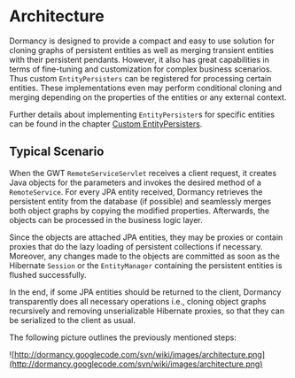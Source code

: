 # Architecture #

Dormancy is designed to provide a compact and easy to use solution for cloning graphs of persistent entities as well as merging transient entities with their persistent pendants. However, it also has great capabilities in terms of fine-tuning and customization for complex business scenarios. Thus custom `EntityPersisters` can be registered for processing certain entities. These implementations even may perform conditional cloning and merging depending on the properties of the entities or any external context.

Further details about implementing `EntityPersister`s for specific entities can be found in the chapter [Custom EntityPersisters](CustomEntityPersisters.md).

## Typical Scenario ##

When the GWT `RemoteServiceServlet` receives a client request, it creates Java objects for the parameters and invokes the desired method of a `RemoteService`. For every JPA entity received, Dormancy retrieves the persistent entity from the database (if possible) and seamlessly merges both object graphs by copying the modified properties. Afterwards, the objects can be processed in the business logic layer.

Since the objects are attached JPA entities, they may be proxies or contain proxies that do the lazy loading of persistent collections if necessary. Moreover, any changes made to the objects are committed as soon as the Hibernate `Session` or the `EntityManager` containing the persistent entities is flushed successfully.

In the end, if some JPA entities should be returned to the client, Dormancy transparently does all necessary operations i.e., cloning object graphs recursively and removing unserializable Hibernate proxies, so that they can be serialized to the client as usual.

The following picture outlines the previously mentioned steps:

![http://dormancy.googlecode.com/svn/wiki/images/architecture.png](http://dormancy.googlecode.com/svn/wiki/images/architecture.png)